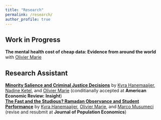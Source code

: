 ```yaml
---
title: "Research"
permalink: /research/
author_profile: true
---
```


## Work in Progress
**The mental health cost of cheap data: Evidence from around the world** with [Olivier Marie](https://sites.google.com/site/oliviermarie/)

## Research Assistant
**[Minority Salience and Criminal Justice Decisions](https://docs.iza.org/dp17396.pdf)** by [Kyra Hanemaaijer](https://www.kyrahanemaaijer.com/), [Nadine Ketel](https://sites.google.com/site/nadineketel/home), and [Olivier Marie](https://sites.google.com/site/oliviermarie/) (conditianally accepted at **American Economic Review: Insight**)  
**[The Fast and the Studious? Ramadan Observance and Student Performance](https://docs.iza.org/dp16249.pdf)** by [Kyra Hanemaaijer](https://www.kyrahanemaaijer.com/), [Olivier Marie](https://sites.google.com/site/oliviermarie/), and [Marco Musumeci](https://www.linkedin.com/in/marco-musumeci-9318b0166/?originalSubdomain=it) (revise and resubmit at **Journal of Population Economics**)

